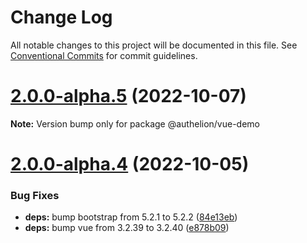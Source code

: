 # Change Log

All notable changes to this project will be documented in this file.
See [Conventional Commits](https://conventionalcommits.org) for commit guidelines.

# [2.0.0-alpha.5](https://github.com/Tada5hi/authelion/compare/@authelion/vue-demo@2.0.0-alpha.4...@authelion/vue-demo@2.0.0-alpha.5) (2022-10-07)

**Note:** Version bump only for package @authelion/vue-demo





# [2.0.0-alpha.4](https://github.com/Tada5hi/authelion/compare/@authelion/vue-demo@2.0.0-alpha.3...@authelion/vue-demo@2.0.0-alpha.4) (2022-10-05)


### Bug Fixes

* **deps:** bump bootstrap from 5.2.1 to 5.2.2 ([84e13eb](https://github.com/Tada5hi/authelion/commit/84e13ebc5a3e302efce9d350f001b30389349379))
* **deps:** bump vue from 3.2.39 to 3.2.40 ([e878b09](https://github.com/Tada5hi/authelion/commit/e878b09808b7bda6abef052c5b9b67ecb687b14e))
